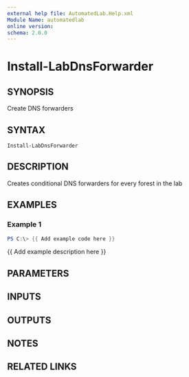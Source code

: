 ```yaml
---
external help file: AutomatedLab.Help.xml
Module Name: automatedlab
online version:
schema: 2.0.0
---
```


# Install-LabDnsForwarder

## SYNOPSIS
Create DNS forwarders

## SYNTAX

```
Install-LabDnsForwarder
```

## DESCRIPTION
Creates conditional DNS forwarders for every forest in the lab

## EXAMPLES

### Example 1
```powershell
PS C:\> {{ Add example code here }}
```

{{ Add example description here }}

## PARAMETERS

## INPUTS

## OUTPUTS

## NOTES

## RELATED LINKS
